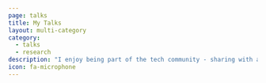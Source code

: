 ```yaml
---
page: talks
title: My Talks
layout: multi-category
category:
  - talks
  - research
description: "I enjoy being part of the tech community - sharing with and learning from others. I talk on topics related to Web Development and Machine Learning. If you have a speaking opportunity for me, please <a href='https://www.linkedin.com/in/akshatamohanty/' style='text-decoration: underline' target='_blank'>get in touch here</a>."
icon: fa-microphone
---
```

